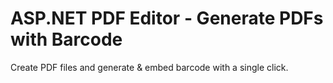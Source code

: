 # ASP.NET PDF Editor - Generate PDFs with Barcode
Create PDF files and generate & embed barcode with a single click.
